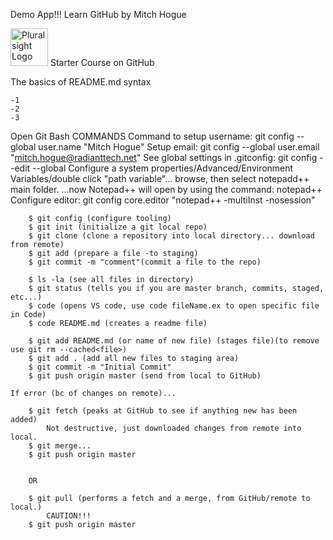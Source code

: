 Demo App!!!
Learn GitHub
by Mitch Hogue

<a href='http://pluralsight.com'><img src='https://gillcleerenpluralsight.blob.core.windows.net/files/pluralsight.png' height='60' alt='Pluralsight Logo'/></a> Starter Course on GitHub

The basics of README.md syntax

    -1
    -2
    -3

Open Git Bash
COMMANDS
Command to setup username: git config --global user.name "Mitch Hogue"
Setup email: git config --global user.email "mitch.hogue@radianttech.net"
See global settings in .gitconfig: git config --edit --global
Configure a system properties/Advanced/Environment Variables/double click "path variable"...
browse, then select notepadd++ main folder.
...now Notepad++ will open by using the command: notepad++
Configure editor: git config core.editor "notepad++ -multiInst -nosession"

    	$ git config (configure tooling)
    	$ git init (initialize a git local repo)
    	$ git clone (clone a repository into local directory... download from remote)
    	$ git add (prepare a file -to staging)
    	$ git commit -m "comment"(commit a file to the repo)

    	$ ls -la (see all files in directory)
    	$ git status (tells you if you are master branch, commits, staged, etc...)
    	$ code (opens VS code, use code fileName.ex to open specific file in Code)
    	$ code README.md (creates a readme file)

    	$ git add README.md (or name of new file) (stages file)(to remove use git rm --cached<file>)
    	$ git add . (add all new files to staging area)
    	$ git commit -m "Initial Commit"
    	$ git push origin master (send from local to GitHub)

    If error (bc of changes on remote)...

    	$ git fetch (peaks at GitHub to see if anything new has been added)
    		Not destructive, just downloaded changes from remote into local.
    	$ git merge...
    	$ git push origin master


    	OR

    	$ git pull (performs a fetch and a merge, from GitHub/remote to local.)
    		CAUTION!!!
    	$ git push origin master
